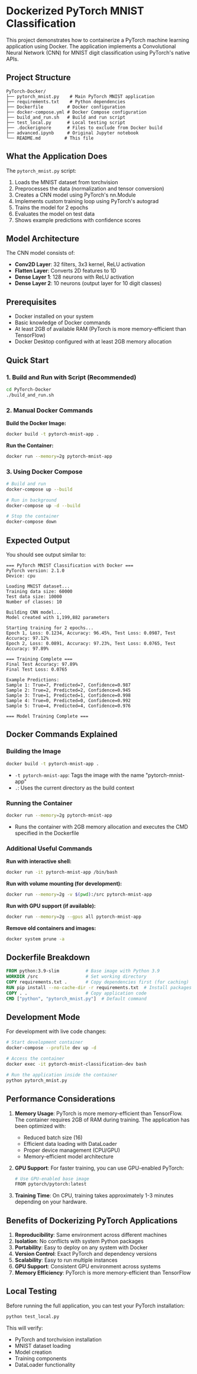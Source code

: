 # Dockerized PyTorch MNIST Classification

This project demonstrates how to containerize a PyTorch machine learning application using Docker. The application implements a Convolutional Neural Network (CNN) for MNIST digit classification using PyTorch's native APIs.

## Project Structure

```
PyTorch-Docker/
├── pytorch_mnist.py    # Main PyTorch MNIST application
├── requirements.txt    # Python dependencies
├── Dockerfile         # Docker configuration
├── docker-compose.yml # Docker Compose configuration
├── build_and_run.sh   # Build and run script
├── test_local.py      # Local testing script
├── .dockerignore      # Files to exclude from Docker build
├── advanced.ipynb     # Original Jupyter notebook
└── README.md         # This file
```

## What the Application Does

The `pytorch_mnist.py` script:
1. Loads the MNIST dataset from torchvision
2. Preprocesses the data (normalization and tensor conversion)
3. Creates a CNN model using PyTorch's nn.Module
4. Implements custom training loop using PyTorch's autograd
5. Trains the model for 2 epochs
6. Evaluates the model on test data
7. Shows example predictions with confidence scores

## Model Architecture

The CNN model consists of:
- **Conv2D Layer**: 32 filters, 3x3 kernel, ReLU activation
- **Flatten Layer**: Converts 2D features to 1D
- **Dense Layer 1**: 128 neurons with ReLU activation
- **Dense Layer 2**: 10 neurons (output layer for 10 digit classes)

## Prerequisites

- Docker installed on your system
- Basic knowledge of Docker commands
- At least 2GB of available RAM (PyTorch is more memory-efficient than TensorFlow)
- Docker Desktop configured with at least 2GB memory allocation

## Quick Start

### 1. Build and Run with Script (Recommended)

```bash
cd PyTorch-Docker
./build_and_run.sh
```

### 2. Manual Docker Commands

**Build the Docker Image:**
```bash
docker build -t pytorch-mnist-app .
```

**Run the Container:**
```bash
docker run --memory=2g pytorch-mnist-app
```

### 3. Using Docker Compose

```bash
# Build and run
docker-compose up --build

# Run in background
docker-compose up -d --build

# Stop the container
docker-compose down
```

## Expected Output

You should see output similar to:

```
=== PyTorch MNIST Classification with Docker ===
PyTorch version: 2.1.0
Device: cpu

Loading MNIST dataset...
Training data size: 60000
Test data size: 10000
Number of classes: 10

Building CNN model...
Model created with 1,199,882 parameters

Starting training for 2 epochs...
Epoch 1, Loss: 0.1234, Accuracy: 96.45%, Test Loss: 0.0987, Test Accuracy: 97.12%
Epoch 2, Loss: 0.0891, Accuracy: 97.23%, Test Loss: 0.0765, Test Accuracy: 97.89%

=== Training Complete ===
Final Test Accuracy: 97.89%
Final Test Loss: 0.0765

Example Predictions:
Sample 1: True=7, Predicted=7, Confidence=0.987
Sample 2: True=2, Predicted=2, Confidence=0.945
Sample 3: True=1, Predicted=1, Confidence=0.998
Sample 4: True=0, Predicted=0, Confidence=0.992
Sample 5: True=4, Predicted=4, Confidence=0.976

=== Model Training Complete ===
```

## Docker Commands Explained

### Building the Image
```bash
docker build -t pytorch-mnist-app .
```
- `-t pytorch-mnist-app`: Tags the image with the name "pytorch-mnist-app"
- `.`: Uses the current directory as the build context

### Running the Container
```bash
docker run --memory=2g pytorch-mnist-app
```
- Runs the container with 2GB memory allocation and executes the CMD specified in the Dockerfile

### Additional Useful Commands

**Run with interactive shell:**
```bash
docker run -it pytorch-mnist-app /bin/bash
```

**Run with volume mounting (for development):**
```bash
docker run --memory=2g -v $(pwd):/src pytorch-mnist-app
```

**Run with GPU support (if available):**
```bash
docker run --memory=2g --gpus all pytorch-mnist-app
```

**Remove old containers and images:**
```bash
docker system prune -a
```

## Dockerfile Breakdown

```dockerfile
FROM python:3.9-slim          # Base image with Python 3.9
WORKDIR /src                  # Set working directory
COPY requirements.txt .       # Copy dependencies first (for caching)
RUN pip install --no-cache-dir -r requirements.txt  # Install packages
COPY . .                      # Copy application code
CMD ["python", "pytorch_mnist.py"]  # Default command
```

## Development Mode

For development with live code changes:

```bash
# Start development container
docker-compose --profile dev up -d

# Access the container
docker exec -it pytorch-mnist-classification-dev bash

# Run the application inside the container
python pytorch_mnist.py
```

## Performance Considerations

1. **Memory Usage**: PyTorch is more memory-efficient than TensorFlow. The container requires 2GB of RAM during training. The application has been optimized with:
   - Reduced batch size (16)
   - Efficient data loading with DataLoader
   - Proper device management (CPU/GPU)
   - Memory-efficient model architecture

2. **GPU Support**: For faster training, you can use GPU-enabled PyTorch:
   ```bash
   # Use GPU-enabled base image
   FROM pytorch/pytorch:latest
   ```

3. **Training Time**: On CPU, training takes approximately 1-3 minutes depending on your hardware.

## Benefits of Dockerizing PyTorch Applications

1. **Reproducibility**: Same environment across different machines
2. **Isolation**: No conflicts with system Python packages
3. **Portability**: Easy to deploy on any system with Docker
4. **Version Control**: Exact PyTorch and dependency versions
5. **Scalability**: Easy to run multiple instances
6. **GPU Support**: Consistent GPU environment across systems
7. **Memory Efficiency**: PyTorch is more memory-efficient than TensorFlow

## Local Testing

Before running the full application, you can test your PyTorch installation:

```bash
python test_local.py
```

This will verify:
- PyTorch and torchvision installation
- MNIST dataset loading
- Model creation
- Training components
- DataLoader functionality

